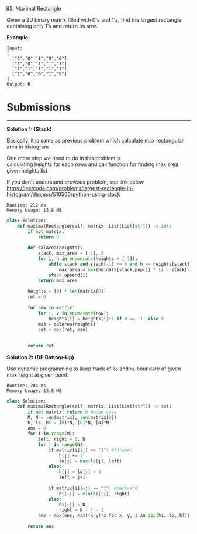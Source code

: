 85. Maximal Rectangle

Given a 2D binary matrix filled with 0's and 1's, find the largest rectangle containing only 1's and return its area.

**Example:**
```
Input:
[
  ["1","0","1","0","0"],
  ["1","0","1","1","1"],
  ["1","1","1","1","1"],
  ["1","0","0","1","0"]
]
Output: 6
```

# Submissions
---
**Solution 1: (Stack)**

Basically, it is same as previous problem which calculate max rectangular area in histogram

One more step we need to do in this problem is  
calculating heights for each rows and call function for finding max area given heights list

If you don't understand previous problem, see link below  
https://leetcode.com/problems/largest-rectangle-in-histogram/discuss/510500/python-using-stack

```
Runtime: 212 ms
Memory Usage: 13.8 MB
```
```python
class Solution:
    def maximalRectangle(self, matrix: List[List[str]]) -> int:
        if not matrix:
            return 0
        
        def calArea(heights):
            stack, max_area = [-1], 0
            for i, h in enumerate(heights + [-1]):
                while stack and stack[-1] >= 0 and h <= heights[stack[-1]]:
                    max_area = max(heights[stack.pop()] * (i - stack[-1] - 1), max_area)
                stack.append(i)
            return max_area
        
        heights = [0] * len(matrix[0])
        ret = 0
        
        for row in matrix:
            for i, v in enumerate(row):
                heights[i] = heights[i]+1 if v == '1' else 0
            maA = calArea(heights)
            ret = max(ret, maA)
            
            
        return ret
```

**Solution 2: (DP Bottom-Up)**

Use dynamic programming to keep track of `lo` and `hi` boundary of given max `h`eight at given point.

```
Runtime: 204 ms
Memory Usage: 13.8 MB
```
```python
class Solution:
    def maximalRectangle(self, matrix: List[List[str]]) -> int:
        if not matrix: return 0 #edge case 
        M, N = len(matrix), len(matrix[0])
        h, lo, hi = [0]*N, [0]*N, [N]*N
        ans = 0
        for i in range(M):
            left, right = 0, N
            for j in range(N):
                if matrix[i][j] == "1": #forward
                    h[j] += 1
                    lo[j] = max(lo[j], left)
                else: 
                    h[j] = lo[j] = 0
                    left = j+1
                    
                if matrix[i][~j] == "1": #backward
                    hi[~j] = min(hi[~j], right)
                else: 
                    hi[~j] = N
                    right = N - j - 1
            ans = max(ans, max((x-y)*z for x, y, z in zip(hi, lo, h)))
            
        return ans
```